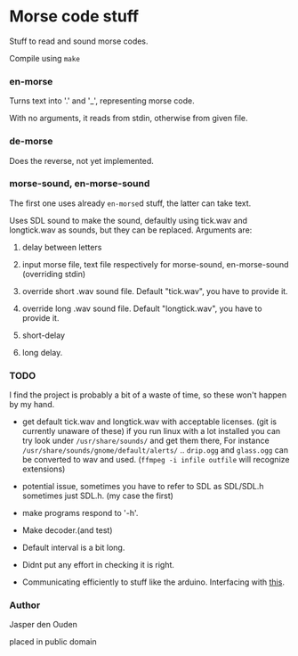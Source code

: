 
# Morse code stuff

Stuff to read and sound morse codes.

Compile using `make`

### en-morse

Turns text into '.' and '_', representing morse code.

With no arguments, it reads from stdin, otherwise from given file.

### de-morse

Does the reverse, not yet implemented.

### morse-sound, en-morse-sound

The first one uses already `en-morse`d stuff, the latter can take text.

Uses SDL sound to make the sound, defaultly using
tick.wav and longtick.wav as sounds, but they can be replaced. Arguments are:

1. delay between letters

2. input morse file, text file respectively for morse-sound, 
en-morse-sound (overriding stdin)

3. override short .wav sound file. Default "tick.wav", you have to provide it.

4. override long .wav sound file. Default "longtick.wav", you have to provide
   it.

5. short-delay 

6. long delay.

### TODO
I find the project is probably a bit of a waste of time, so these won't happen
by my hand.

* get default tick.wav and longtick.wav with acceptable licenses.
(git is currently unaware of these) if you run linux with a lot installed you
can try look under `/usr/share/sounds/` and get them there, For instance 
`/usr/share/sounds/gnome/default/alerts/` .. `drip.ogg` and `glass.ogg` can be
converted to wav and used. (`ffmpeg -i infile outfile` will recognize 
extensions)

* potential issue, sometimes you have to refer to SDL as SDL/SDL.h sometimes 
  just SDL.h. (my case the first)

* make programs respond to '-h'.

* Make decoder.(and test)

* Default interval is a bit long.

* Didnt put any effort in checking it is right.

* Communicating efficiently to stuff like the arduino. 
  Interfacing with [this](http://arduino.cc/playground/Code/Morse).

### Author

Jasper den Ouden

placed in public domain
